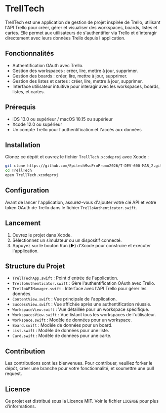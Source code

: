 # TrellTech

TrellTech est une application de gestion de projet inspirée de Trello, utilisant l'API Trello pour créer, gérer et visualiser des workspaces, boards, listes et cartes. Elle permet aux utilisateurs de s'authentifier via Trello et d'interagir directement avec leurs données Trello depuis l'application.

## Fonctionnalités

- Authentification OAuth avec Trello.
- Gestion des workspaces : créer, lire, mettre à jour, supprimer.
- Gestion des boards : créer, lire, mettre à jour, supprimer.
- Gestion des listes et cartes : créer, lire, mettre à jour, supprimer.
- Interface utilisateur intuitive pour interagir avec les workspaces, boards, listes, et cartes.

## Prérequis

- iOS 13.0 ou supérieur / macOS 10.15 ou supérieur
- Xcode 12.0 ou supérieur
- Un compte Trello pour l'authentification et l'accès aux données

## Installation

Clonez ce dépôt et ouvrez le fichier `TrellTech.xcodeproj` avec Xcode :

```bash
git clone https://github.com/EpitechMscProPromo2026/T-DEV-600-MAR_2.git
cd TrellTech
open TrellTech.xcodeproj
````

## Configuration

Avant de lancer l'application, assurez-vous d'ajouter votre clé API et votre token OAuth de Trello dans le fichier `TrelloAuthenticator.swift`.

## Lancement

1. Ouvrez le projet dans Xcode.
2. Sélectionnez un simulateur ou un dispositif connecté.
3. Appuyez sur le bouton Run (▶️) d'Xcode pour construire et exécuter l'application.

## Structure du Projet

- `TrellTechApp.swift` : Point d'entrée de l'application.
- `TrelloAuthenticator.swift` : Gère l'authentification OAuth avec Trello.
- `TrelloAPIManager.swift` : Interface avec l'API Trello pour gérer les données.
- `ContentView.swift` : Vue principale de l'application.
- `SuccessView.swift` : Vue affichée après une authentification réussie.
- `WorkspaceView.swift` : Vue détaillée pour un workspace spécifique.
- `WorkspacesView.swift` : Vue listant tous les workspaces de l'utilisateur.
- `Workspace.swift` : Modèle de données pour un workspace.
- `Board.swift` : Modèle de données pour un board.
- `List.swift` : Modèle de données pour une liste.
- `Card.swift` : Modèle de données pour une carte.

## Contribution

Les contributions sont les bienvenues. Pour contribuer, veuillez forker le dépôt, créer une branche pour votre fonctionnalité, et soumettre une pull request.

## Licence

Ce projet est distribué sous la Licence MIT. Voir le fichier `LICENSE` pour plus d'informations.

